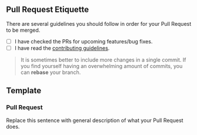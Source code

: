 [contributing]: https://github.com/SparklingComet/TradeShop/blob/master/.github/CONTRIBUTING.md

## Pull Request Etiquette

There are several guidelines you should follow in order for your
  Pull Request to be merged.

- [ ] I have checked the PRs for upcoming features/bug fixes.
- [ ] I have read the [contributing guidelines][contributing].

> It is sometimes better to include more changes in a single commit. 
  If you find yourself having an overwhelming amount of commits, you
  can **rebase** your branch.

## Template

### Pull Request

Replace this sentence with general description of what your Pull Request does.
